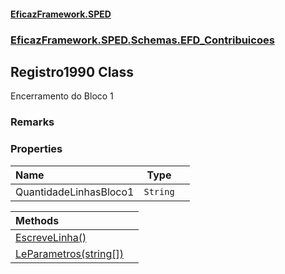 #### [EficazFramework.SPED](EficazFrameworkSPED.md 'EficazFramework SPED')
### [EficazFramework.SPED.Schemas.EFD_Contribuicoes](EficazFramework.SPED.Schemas.EFD_Contribuicoes.md 'EficazFramework.SPED.Schemas.EFD_Contribuicoes')

## Registro1990 Class

Encerramento do Bloco 1

### Remarks
### Properties

| Name | Type | |
| :--- | :---: | :--- |
| QuantidadeLinhasBloco1 | `String` |  |

| Methods | |
| :--- | :--- |
| [EscreveLinha()](EficazFramework.SPED.Schemas.EFD_Contribuicoes/Registro1990/EscreveLinha().md 'EficazFramework.SPED.Schemas.EFD_Contribuicoes.Registro1990.EscreveLinha()') | |
| [LeParametros(string[])](EficazFramework.SPED.Schemas.EFD_Contribuicoes/Registro1990/LeParametros(string[]).md 'EficazFramework.SPED.Schemas.EFD_Contribuicoes.Registro1990.LeParametros(string[])') | |
